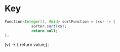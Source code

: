 # Key

```java
Function<Integer[], Void> sortFunction = (xs) -> {
            sorter.sort(xs);
            return null;
};
```

(v) -> { return value;};